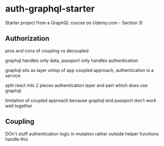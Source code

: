 # auth-graphql-starter
Starter project from a GraphQL course on Udemy.com - Section 3!

## Authorization
pros and cons of coupling vs decoupled

graphql handles only data, passport only handles authentication

graphql sits as layer ontop of app
coupled approach, authentication is a service

split react into 2 pieces
authentication layer
and part which does use graphql

limitation of coupled approach
because graphql and passport don't work well together

## Coupling
DOn't stuff authentication logic in mutation
rather outside helper functions handle this